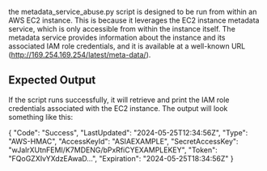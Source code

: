 the metadata_service_abuse.py script is designed to be run from within an AWS EC2 instance. This is because it leverages the EC2 instance metadata service, which is only accessible from within the instance itself. The metadata service provides information about the instance and its associated IAM role credentials, and it is available at a well-known URL (http://169.254.169.254/latest/meta-data/).


## Expected Output
If the script runs successfully, it will retrieve and print the IAM role credentials associated with the EC2 instance. The output will look something like this:

{
    "Code": "Success",
    "LastUpdated": "2024-05-25T12:34:56Z",
    "Type": "AWS-HMAC",
    "AccessKeyId": "ASIAEXAMPLE",
    "SecretAccessKey": "wJalrXUtnFEMI/K7MDENG/bPxRfiCYEXAMPLEKEY",
    "Token": "FQoGZXIvYXdzEAwaD...",
    "Expiration": "2024-05-25T18:34:56Z"
}
